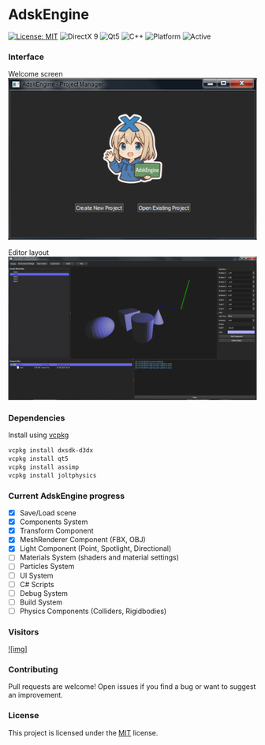 # AdskEngine  

[![License: MIT](https://img.shields.io/badge/License-MIT-yellow.svg)](https://opensource.org/licenses/MIT)
![DirectX 9](https://img.shields.io/badge/DirectX-9-0078d7?logo=directx)
![Qt5](https://img.shields.io/badge/Qt-5-41CD52?logo=qt)
![C++](https://img.shields.io/badge/C%2B%2B-17-blue.svg)
![Platform](https://img.shields.io/badge/Platform-Windows-lightgrey)
![Active](https://img.shields.io/badge/Status-Active-brightgreen)

### Interface  
Welcome screen  
![WelcomeWindow](https://github.com/adskoe96/AdskEngine/blob/master/res/WelcomeWindow.png)

Editor layout  
![EditorLayout](https://github.com/adskoe96/AdskEngine/blob/master/res/EditorWindow.png)


### Dependencies  
Install using [vcpkg](https://github.com/microsoft/vcpkg)
```bash
vcpkg install dxsdk-d3dx
vcpkg install qt5
vcpkg install assimp
vcpkg install joltphysics
```

### Current AdskEngine progress  
- [x] Save/Load scene
- [x] Components System
- [x] Transform Component
- [x] MeshRenderer Component (FBX, OBJ)
- [x] Light Component (Point, Spotlight, Directional)
- [ ] Materials System (shaders and material settings)
- [ ] Particles System
- [ ] UI System
- [ ] C# Scripts
- [ ] Debug System
- [ ] Build System
- [ ] Physics Components (Colliders, Rigidbodies)

### Visitors  
[![img]](https://count.getloli.com/@AdskEngine?name=Moe-counter.github&theme=booru-lewd&padding=7&offset=0&align=top&scale=1&pixelated=1&darkmode=auto)

### Contributing  
Pull requests are welcome! Open issues if you find a bug or want to suggest an improvement.

### License  
This project is licensed under the [MIT](https://opensource.org/license/MIT) license.
